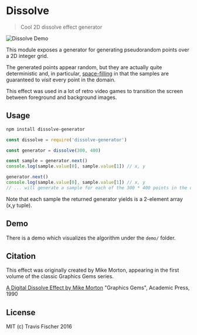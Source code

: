 # Dissolve

> Cool 2D dissolve effect generator

![Dissolve Demo](https://raw.github.com/fisch0920/dissolve-generator/master/demo/demo.gif)

This module exposes a generator for generating pseudorandom points over a 2D integer grid.

The generated points appear random, but they are actually quite deterministic and, in particular, [space-filling](https://www.wikiwand.com/en/Space-filling_curve) in that the samples are guaranteed to *visit* every point in the domain.

This effect was used in a lot of retro video games to transition the screen between foreground and background images.

## Usage

```bash
npm install dissolve-generator
```

```javascript
const dissolve = require('dissolve-generator')

const generator = dissolve(300, 400)

const sample = generator.next()
console.log(sample.value[0], sample.value[1]) // x, y

generator.next()
console.log(sample.value[0], sample.value[1]) // x, y
// ... will generate a sample for each of the 300 * 400 points in the domain
```

Note that each sample the returned generator yields is a 2-element array (x,y tuple).

## Demo

There is a demo which visualizes the algorithm under the `demo/` folder.

## Citation

This effect was originally created by Mike Morton, appearing in the first volume of the classic Graphics Gems series.

[A Digital Dissolve Effect by Mike Morton](http://dl.acm.org/citation.cfm?id=90821)
"Graphics Gems", Academic Press, 1990

## License

MIT (c) Travis Fischer 2016
